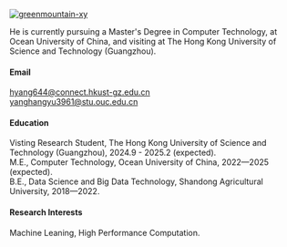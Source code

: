 

[![greenmountain-xy](https://img.shields.io/badge/greenmountain-xy-github-blue?logo=github)](https://github.com/greenmountain-xy)

He is currently pursuing a Master's Degree in Computer Technology, at Ocean University of China, and visiting at The Hong Kong University of Science and Technology (Guangzhou).

#### Email
hyang644@connect.hkust-gz.edu.cn\
yanghangyu3961@stu.ouc.edu.cn

#### Education
Visting Research Student, The Hong Kong University of Science and Technology (Guangzhou), 2024.9 - 2025.2 (expected).\
M.E., Computer Technology, Ocean University of China, 2022—2025 (expected).\
B.E., Data Science and Big Data Technology, Shandong Agricultural University, 2018—2022.

#### Research Interests
Machine Leaning, High Performance Computation.

